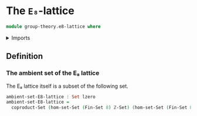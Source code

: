 # The `E₈`-lattice

```agda
module group-theory.e8-lattice where
```

<details><summary>Imports</summary>

```agda
open import elementary-number-theory.equality-integers
open import elementary-number-theory.integers

open import foundation.equality-coproduct-types
open import foundation.sets
open import foundation.universe-levels

open import univalent-combinatorics.standard-finite-types
```

</details>

## Definition

### The ambient set of the E₈ lattice

The E₈ lattice itself is a subset of the following set.

```agda
ambient-set-E8-lattice : Set lzero
ambient-set-E8-lattice =
  coproduct-Set (hom-set-Set (Fin-Set 8) ℤ-Set) (hom-set-Set (Fin-Set 8) ℤ-Set)
```
